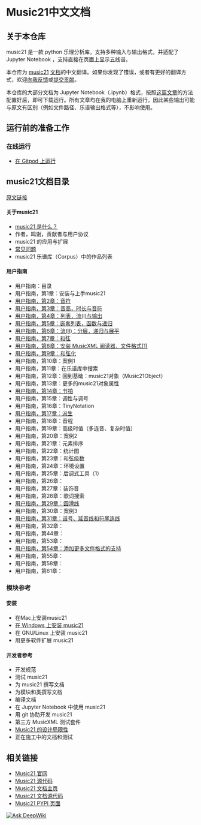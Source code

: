 # Music21中文文档

## 关于本仓库
music21 是一款 python 乐理分析库，支持多种输入与输出格式，并适配了 Jupyter Notebook ，支持直接在页面上显示五线谱。

本仓库为 [music21](https://pypi.org/project/music21/) [文档](https://www.music21.org/music21docs/index.html)的中文翻译。如果你发现了错误，或者有更好的翻译方式，欢迎[向我反馈](https://github.com/oxygen-dioxide/music21-zh-docs/issues)或[提交贡献](https://github.com/oxygen-dioxide/music21-zh-docs/pulls)。

本仓库的大部分文档为 Jupyter Notebook（.ipynb）格式，按照[这篇文章](https://gitee.com/oxygendioxide/pyvogen-docs/blob/main/%E5%AE%89%E8%A3%85%E4%B8%8E%E9%85%8D%E7%BD%AE.md#jupyter-notebook%E7%9A%84%E5%AE%89%E8%A3%85%E4%B8%8E%E9%85%8D%E7%BD%AE)的方法配置好后，即可下载运行。所有文章均在我的电脑上重新运行，因此某些输出可能与原文有区别（例如文件路径、乐谱输出格式等），不影响使用。

## 运行前的准备工作
### 在线运行
- [在 Gitpod 上运行](setup/gitpod/readme.md)

## music21文档目录
[原文链接](https://www.music21.org/music21docs/index.html#)


#### 关于music21
- [music21 是什么？](about/music21是什么.ipynb)
- 作者，鸣谢，贡献者与用户协议
- music21 的应用与扩展
- [常见问题](about/faq.md)
- music21 乐谱库（Corpus）中的作品列表
#### 用户指南
- 用户指南：目录
- 用户指南，第1章：安装与上手music21
- [用户指南，第2章：音符](userguide/02.ipynb)
- [用户指南，第3章：音高，时长与音符](userguide/03.ipynb)
- [用户指南，第4章：列表，流(I)与输出](userguide/04.ipynb)
- [用户指南，第5章：嵌套列表，函数与递归](userguide/05.ipynb)
- [用户指南，第6章：流(II)：分层，递归与展平](userguide/06.ipynb)
- [用户指南，第7章：和弦](userguide/07.ipynb)
- [用户指南，第8章：安装 MusicXML 阅读器，文件格式(1)](userguide/08.ipynb)
- [用户指南，第9章：和弦化](userguide/09.ipynb)
- 用户指南，第10章：案例1
- 用户指南，第11章：在乐谱库中搜索
- 用户指南，第12章：回到基础：music21对象（Music21Object）
- 用户指南，第13章：更多的music21对象属性
- [用户指南，第14章：节拍](userguide/14.ipynb)
- 用户指南，第15章：调性与调号
- 用户指南，第16章：TinyNotation
- [用户指南，第17章：派生](userguide/17.ipynb)
- 用户指南，第18章：音程
- 用户指南，第19章：高级时值（多连音、复杂时值）
- 用户指南，第20章：案例2
- 用户指南，第21章：元素排序
- 用户指南，第22章：统计图
- 用户指南，第23章：和弦级数
- 用户指南，第24章：环境设置
- 用户指南，第25章：后调式工具（1）
- 用户指南，第26章：
- 用户指南，第27章：装饰音
- 用户指南，第28章：歌词搜索
- [用户指南，第29章：圆滑线](userguide/29.ipynb)
- 用户指南，第30章：案例3
- [用户指南，第31章：谱号、延音线和符尾连线](userguide/31.ipynb)
- 用户指南，第32章：
- 用户指南，第44章：
- 用户指南，第53章：
- [用户指南，第54章：添加更多文件格式的支持](userguide/54.ipynb)
- 用户指南，第55章：
- 用户指南，第58章：
- 用户指南，第61章：

### 模块参考
#### 安装
- 在Mac上安装music21
- [在 Windows 上安装 music21 ](installing/windows.md)
- 在 GNU/Linux 上安装 music21
- 用更多软件扩展 music21

#### 开发者参考
- 开发规范
- 测试 music21
- 为 music21 撰写文档
- 为模块和类撰写文档
- 编译文档
- 在 Jupyter Notebook 中使用 music21
- 用 git 协助开发 music21
- 第三方 MusicXML 测试套件
- [Music21 的设计局限性](developerreference\music21的设计局限性.md)
- 正在施工中的文档和测试

## 相关链接
- [Music21 官网](https://www.music21.org/)
- [Music21 源代码](https://github.com/cuthbertLab/music21)
- [Music21 文档主页](https://www.music21.org/music21docs/index.html)
- [Music21 文档源代码](https://github.com/cuthbertLab/music21/tree/master/documentation/source)
- [Music21 PYPI 页面](https://pypi.org/project/music21/)

[![Ask DeepWiki](https://deepwiki.com/badge.svg)](https://deepwiki.com/oxygen-dioxide/music21-zh-docs)
